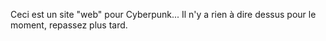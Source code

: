 Ceci est un site "web" pour Cyberpunk... Il n'y a rien à dire dessus pour le moment, repassez plus tard.
